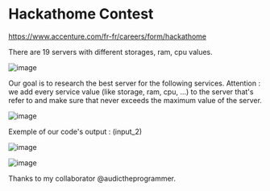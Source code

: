 # Hackathome Contest

https://www.accenture.com/fr-fr/careers/form/hackathome

There are 19 servers with different storages, ram, cpu values.

![image](https://user-images.githubusercontent.com/75336673/113354446-7c25b200-933f-11eb-9772-70e6961185d5.png)

Our goal is to research the best server for the following services. Attention : we add every service value (like storage, ram, cpu, ...) to the server that's refer to and make sure that never exceeds the maximum value of the server.

![image](https://user-images.githubusercontent.com/75336673/113355282-cfe4cb00-9340-11eb-8270-374102961527.png)

Exemple of our code's output : (input_2)

![image](https://user-images.githubusercontent.com/75336673/113355507-2a7e2700-9341-11eb-9477-cc934f1f718f.png)

![image](https://user-images.githubusercontent.com/75336673/113355605-53062100-9341-11eb-8039-bdda86591958.png)

Thanks to my collaborator @audictheprogrammer.

